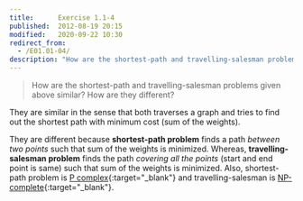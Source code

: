 ```yaml
---
title:      Exercise 1.1-4
published:  2012-08-19 20:15
modified:   2020-09-22 10:30
redirect_from:
  - /E01.01-04/
description: "How are the shortest-path and travelling-salesman problems given above similar? How are they different? First glimpse into NP-completeness."
---
```


> How are the shortest-path and travelling-salesman problems given above similar? How are they different?

They are similar in the sense that both traverses a graph and tries to find out the shortest path with minimum cost (sum of the weights).

They are different because **shortest-path problem** finds a path *between two points* such that sum of the weights is minimized. Whereas, **travelling-salesman problem** finds the path *covering all the points* (start and end point is same) such that sum of the weights is minimized. Also, shortest-path problem is [P complex](https://en.wikipedia.org/wiki/P_(complexity)){:target="_blank"} and travelling-salesman is [NP-complete](https://en.wikipedia.org/wiki/NP-completeness){:target="_blank"}.
